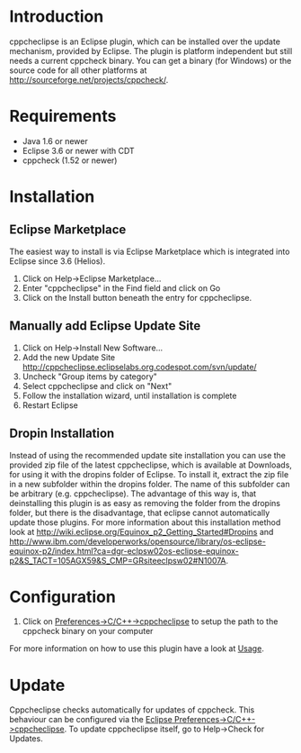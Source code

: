 # Introduction #

cppcheclipse is an Eclipse plugin, which can be installed over the update mechanism, provided by Eclipse. The plugin is platform independent but still needs a current cppcheck binary. You can get a binary (for Windows) or the source code for all other platforms at http://sourceforge.net/projects/cppcheck/.

# Requirements #
  * Java 1.6 or newer
  * Eclipse 3.6 or newer with CDT
  * cppcheck (1.52 or newer)

# Installation #

## Eclipse Marketplace ##
The easiest way to install is via Eclipse Marketplace which is integrated into Eclipse since 3.6 (Helios).
  1. Click on Help->Eclipse Marketplace...
  1. Enter "cppcheclipse" in the Find field and click on Go
  1. Click on the Install button beneath the entry for cppcheclipse.

## Manually add Eclipse Update Site ##
  1. Click on Help->Install New Software...
  1. Add the new Update Site http://cppcheclipse.eclipselabs.org.codespot.com/svn/update/
  1. Uncheck "Group items by category"
  1. Select cppcheclipse and click on "Next"
  1. Follow the installation wizard, until installation is complete
  1. Restart Eclipse

## Dropin Installation ##
Instead of using the recommended update site installation you can use the provided zip file of the latest cppcheclipse, which is available at Downloads, for using it with the dropins folder of Eclipse. To install it, extract the zip file in a new subfolder within the dropins folder. The name of this subfolder can be arbitrary (e.g. cppcheclipse).
The advantage of this way is, that deinstalling this plugin is as easy as removing the folder from the dropins folder, but there is the disadvantage, that eclipse cannot automatically update those plugins. For more information about this installation method look at http://wiki.eclipse.org/Equinox_p2_Getting_Started#Dropins and http://www.ibm.com/developerworks/opensource/library/os-eclipse-equinox-p2/index.html?ca=dgr-eclpsw02os-eclipse-equinox-p2&S_TACT=105AGX59&S_CMP=GRsiteeclpsw02#N1007A.

# Configuration #
  1. Click on [Preferences->C/C++->cppcheclipse](WorkspacePreferences#General.md) to setup the path to the cppcheck binary on your computer

For more information on how to use this plugin have a look at [Usage](Usage.md).

# Update #
Cppcheclipse checks automatically for updates of cppcheck. This behaviour can be configured via the [Eclipse Preferences->C/C++->cppcheclipse](WorkspacePreferences#General.md). To update cppcheclipse itself, go to Help->Check for Updates.